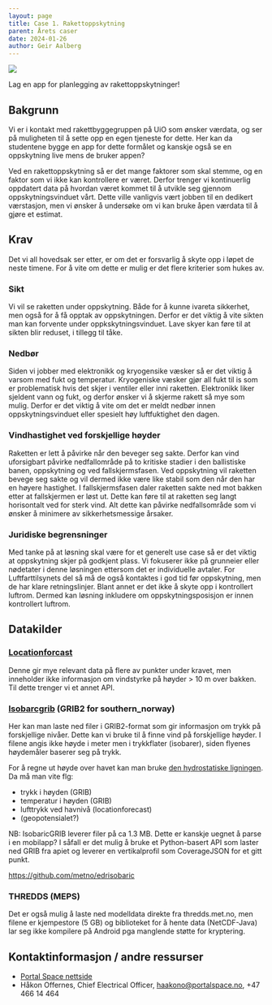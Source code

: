 ```yaml
---
layout: page
title: Case 1. Rakettoppskytning
parent: Årets caser
date: 2024-01-26
author: Geir Aalberg
---
```


![](/images/portalspace.png)

Lag en app for planlegging av rakettoppskytninger!

## Bakgrunn

Vi er i kontakt med rakettbyggegruppen på UiO som ønsker værdata, og ser på
muligheten til å sette opp en egen tjeneste for dette. Her kan da studentene
bygge en app for dette formålet og kanskje også se en oppskytning live mens de
bruker appen?

Ved en rakettoppskytning så er det mange faktorer som skal stemme, og en faktor
som vi ikke kan kontrollere er været. Derfor trenger vi kontinuerlig oppdatert
data på hvordan været kommet til å utvikle seg gjennom oppskytningsvinduet vårt.
Dette ville vanligvis vært jobben til en dedikert værstasjon, men vi ønsker å
undersøke om vi kan bruke åpen værdata til å gjøre et estimat.

## Krav

Det vi all hovedsak ser etter, er om det er forsvarlig å skyte opp i løpet de
neste timene. For å vite om dette er mulig er det flere kriterier som hukes av.

### Sikt

Vi vil se raketten under oppskytning. Både for å kunne ivareta sikkerhet, men
også for å få opptak av oppskytningen. Derfor er det viktig å vite sikten man
kan forvente under oppkskytningsvinduet. Lave skyer kan føre til at sikten blir
reduset, i tillegg til tåke.

### Nedbør

Siden vi jobber med elektronikk og kryogensike væsker så er det viktig å varsom
med fukt og temperatur. Kryogeniske væsker gjør all fukt til is som er
problematisk hvis det skjer i ventiler eller inni raketten. Elektronikk liker
sjeldent vann og fukt, og derfor ønsker vi å skjerme rakett så mye som mulig.
Derfor er det viktig å vite om det er meldt nedbør innen oppskytningsvinduet
eller spesielt høy luftfuktighet den dagen.

### Vindhastighet ved forskjellige høyder

Raketten er lett å påvirke når den beveger seg sakte. Derfor kan vind
uforsigbart påvirke nedfallområde på to kritiske stadier i den ballistiske
banen, oppskytning og ved fallskjermsfasen. Ved oppskytning vil raketten bevege
seg sakte og vil dermed ikke være like stabil som den når den har en høyere
hastighet. I fallskjermsfasen daler raketten sakte ned mot bakken etter at
fallskjermen er løst ut. Dette kan føre til at raketten seg langt horisontalt
ved for sterk vind. Alt dette kan påvirke nedfallsområde som vi ønsker å
minimere av sikkerhetsmessige årsaker.

### Juridiske begrensninger

Med tanke på at løsning skal være for et generelt use case så er det viktig at
oppskytning skjer på godkjent plass. Vi fokuserer ikke på grunneier eller
nødetater i denne løsningen ettersom det er individuelle avtaler. For
Luftfarttilsynets del så må de også kontaktes i god tid før oppskytning, men de
har klare retningslinjer. Blant annet er det ikke å skyte opp i kontrollert
luftrom. Dermed kan løsning inkludere om oppskytningsposisjon er innen
kontrollert luftrom.

## Datakilder

### [Locationforcast](https://api.met.no/weatherapi/locationforecast/2.0/documentation)

Denne gir mye relevant data på flere av punkter under kravet, men inneholder
ikke informasjon om vindstyrke på høyder > 10 m over bakken. Til dette trenger vi et annet
API.

### [Isobarcgrib](https://api.met.no/weatherapi/isobaricgrib/1.0/documentation) (GRIB2 for southern_norway)

Her kan man laste ned filer i GRIB2-format som gir informasjon om trykk på
forskjellige nivåer. Dette kan vi bruke til å finne vind på forskjellige høyder.
I filene angis ikke høyde i meter men i trykkflater (isobarer), siden flyenes
høydemåler baserer seg på trykk.

For å regne ut høyde over havet kan man bruke [den hydrostatiske ligningen](https://en.wikipedia.org/wiki/Barometric_formula).
Da må man vite flg:

- trykk i høyden (GRIB)
- temperatur i høyden (GRIB)
- lufttrykk ved havnivå (locationforecast)
- (geopotensialet?)

NB: IsobaricGRIB leverer filer på ca 1.3 MB. Dette er kanskje uegnet å parse i
en mobilapp? I såfall er det mulig å bruke et Python-basert API som laster
ned GRIB fra apiet og leverer en vertikalprofil som CoverageJSON for et gitt punkt.

<https://github.com/metno/edrisobaric>

### THREDDS (MEPS)

Det er også mulig å laste ned modelldata direkte fra thredds.met.no, men filene er
kjempestore (5 GB) og biblioteket for å hente data (NetCDF-Java) lar seg ikke kompilere
på Android pga manglende støtte for kryptering.

## Kontaktinformasjon / andre ressurser

- [Portal Space nettside](https://www.portalspace.no/)
- Håkon Offernes, Chief Electrical Officer, haakono@portalspace.no, +47 466 14 464
